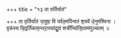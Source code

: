 +++
title = "१३ ता वर्तिर्यातं"

+++
ता व॒र्तिर्या॑तं ज॒युषा॒ वि पर्व॑त॒मपि॑न्वतं श॒यवे॑ धे॒नुम॑श्विना ।  
वृक॑स्य चि॒द्वर्ति॑काम॒न्तरा॒स्या॑द्यु॒वं शची॑भिर्ग्रसि॒ताम॑मुञ्चतम् ॥